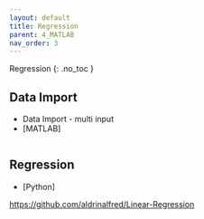 ```yaml
---
layout: default
title: Regression
parent: 4_MATLAB
nav_order: 3
---
```


 Regression
{: .no_toc }

## Data Import

* Data Import - multi input
* [MATLAB] 

```

```

## Regression

* [Python]

https://github.com/aldrinalfred/Linear-Regression
